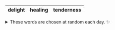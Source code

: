 <!-- word_basket start -->
| delight | healing | tenderness |
| :-----: | :-----: | :--------: |

<details>
  <summary>These words are chosen at random each day. ✨</summary>
  Take a look inside this repo to see how that works.
</details>
<!-- word_basket end -->
